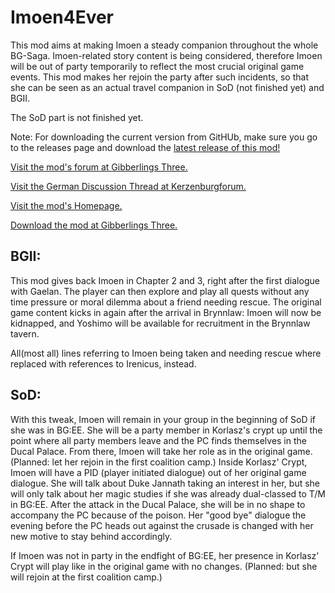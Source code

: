 # Imoen4Ever
This mod aims at making Imoen a steady companion throughout the whole BG-Saga. Imoen-related story content is being considered, therefore Imoen will be out of party temporarily to reflect the most crucial original game events. This mod makes her rejoin the party after such incidents, so that she can be seen as an actual travel companion in SoD (not finished yet) and BGII.

The SoD part is not finished yet.

Note: For downloading the current version from GitHUb, make sure you go to the releases page and download the [latest release of this mod!](https://github.com/Gibberlings3/Imoen4Ever/releases)

[Visit the mod's forum at Gibberlings Three.](https://www.gibberlings3.net/forums/forum/209-imoen-4-ever/)

[Visit the German Discussion Thread at Kerzenburgforum.](https://www.baldurs-gate.de/index.php?threads/imoen-4-ever-mit-imoen-bgii-erleben.44725/)

[Visit the mod's Homepage.](https://www.gibberlings3.net/mods/other/imoen4ever/)

[Download the mod at Gibberlings Three.](https://www.gibberlings3.net/files/file/1013-imoen-4-ever/)

BGII:
-----------------------------------
This mod gives back Imoen in Chapter 2 and 3, right after the first dialogue with Gaelan. The player can then explore and play all quests without any time pressure or moral dilemma about a friend needing rescue.
The original game content kicks in again after the arrival in Brynnlaw: Imoen will now be kidnapped, and Yoshimo will be available for recruitment in the Brynnlaw tavern.

All(most all) lines referring to Imoen being taken and needing rescue where replaced with references to Irenicus, instead.

SoD:
-----------------------------------
With this tweak, Imoen will remain in your group in the beginning of SoD if she was in BG:EE. She will be a party member in Korlasz's crypt up until the point where all party members leave and the PC finds themselves in the Ducal Palace. From there, Imoen will take her role as in the original game. (Planned: let her rejoin in the first coalition camp.)
Inside Korlasz' Crypt, Imoen will have a PID (player initiated dialogue) out of her original game dialogue. She will talk about Duke Jannath taking an interest in her, but she will only talk about her magic studies if she was already dual-classed to T/M in BG:EE.
After the attack in the Ducal Palace, she will be in no shape to accompany the PC because of the poison. Her "good bye" dialogue the evening before the PC heads out against the crusade is changed with her new motive to stay behind accordingly. 

If Imoen was not in party in the endfight of BG:EE, her presence in Korlasz' Crypt will play like in the original game with no changes. (Planned: but she will rejoin at the first coalition camp.)


